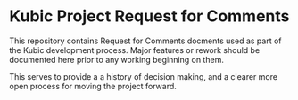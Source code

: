 # Kubic Project Request for Comments

This repository contains Request for Comments docments used as part of the Kubic
development process. Major features or rework should be documented here prior to
any working beginning on them.

This serves to provide a a history of decision making, and a clearer more open
process for moving the project forward.
